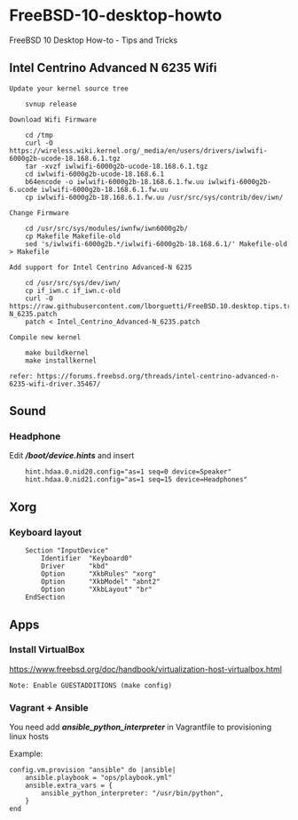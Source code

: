 FreeBSD-10-desktop-howto
========================

FreeBSD 10 Desktop How-to - Tips and Tricks


## Intel Centrino Advanced N 6235 Wifi

    Update your kernel source tree

        svnup release

    Download Wifi Firmware

        cd /tmp
        curl -O https://wireless.wiki.kernel.org/_media/en/users/drivers/iwlwifi-6000g2b-ucode-18.168.6.1.tgz
        tar -xvzf iwlwifi-6000g2b-ucode-18.168.6.1.tgz
        cd iwlwifi-6000g2b-ucode-18.168.6.1
        b64encode -o iwlwifi-6000g2b-18.168.6.1.fw.uu iwlwifi-6000g2b-6.ucode iwlwifi-6000g2b-18.168.6.1.fw.uu
        cp iwlwifi-6000g2b-18.168.6.1.fw.uu /usr/src/sys/contrib/dev/iwn/

    Change Firmware

        cd /usr/src/sys/modules/iwnfw/iwn6000g2b/
        cp Makefile Makefile-old
        sed 's/iwlwifi-6000g2b.*/iwlwifi-6000g2b-18.168.6.1/' Makefile-old > Makefile

    Add support for Intel Centrino Advanced-N 6235

        cd /usr/src/sys/dev/iwn/
        cp if_iwn.c if_iwn.c-old
        curl -O https://raw.githubusercontent.com/lborguetti/FreeBSD.10.desktop.tips.tricks/master/stuffs/Intel_Centrino_Advanced-N_6235.patch
        patch < Intel_Centrino_Advanced-N_6235.patch

    Compile new kernel

        make buildkernel
        make installkernel

    refer: https://forums.freebsd.org/threads/intel-centrino-advanced-n-6235-wifi-driver.35467/

## Sound

### Headphone

Edit ***/boot/device.hints*** and insert

        hint.hdaa.0.nid20.config="as=1 seq=0 device=Speaker"
        hint.hdaa.0.nid21.config="as=1 seq=15 device=Headphones"

## Xorg

### Keyboard layout

        Section "InputDevice"
            Identifier  "Keyboard0"
            Driver      "kbd"
            Option      "XkbRules" "xorg"
            Option      "XkbModel" "abnt2"
            Option      "XkbLayout" "br"
        EndSection

## Apps

### Install VirtualBox

  https://www.freebsd.org/doc/handbook/virtualization-host-virtualbox.html

    Note: Enable GUESTADDITIONS (make config)

### Vagrant + Ansible

You need add ***ansible_python_interpreter*** in Vagrantfile to provisioning linux hosts

Example:


    config.vm.provision "ansible" do |ansible|
        ansible.playbook = "ops/playbook.yml"
        ansible.extra_vars = {
            ansible_python_interpreter: "/usr/bin/python",
        }
    end
